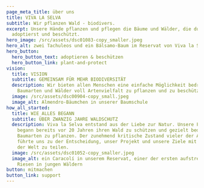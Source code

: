 ```yaml
---
page_meta_title: über uns
title: VIVA LA SELVA
subtitle: Wir pflanzen Wald - biodivers.
excerpt: Unsere Hände pflanzen und pflegen die Bäume und Wälder, die du als Pate
  adoptierst und beschützt.
hero_image: /src/assets/dsc01083-copy_smaller.jpeg
hero_alt: zwei Tachuleos und ein Bálsamo-Baum im Reservat von Viva la Selva
hero_button:
  hero_button_text: adoptieren & beschützen
  hero_button_link: plant-and-protect
vision:
  title: VISION
  subtitle: GEMEINSAM FÜR MEHR BIODIVERSITÄT
  description: Wir bieten allen Menschen eine einfache Möglichkeit bedrohte
    Baumarten und Wälder voll Artenvielfalt zu pflanzen und zu beschützen.
  image: /src/assets/dsc00904-copy_small.jpeg
  image_alt: Almendro-Bäumchen in unserer Baumschule
how_all_started:
  title: WIE ALLES BEGANN
  subtitle: ÜBER ZWANZIG JAHRE WALDSCHUTZ
  description: Viva la Selva entstand aus der Liebe zur Natur. Unsere Familie
    begann bereits vor 20 Jahren ihren Wald zu schützen und gezielt bedrohte
    Baumarten zu pflanzen. Der zunehmend kritische Zustand vieler der Arten,
    führte uns zu der Entscheidung, unser Projekt und unsere Ziele mit dem Rest
    der Welt zu teilen.
  image: /src/assets/dsc01052-copy_smaller.jpeg
  image_alt: ein Caracolí in unserem Reservat, einer der ersten aufstrebenden
    Riesen in jungen Wäldern
button: mitmachen
button_link: support
---
```

